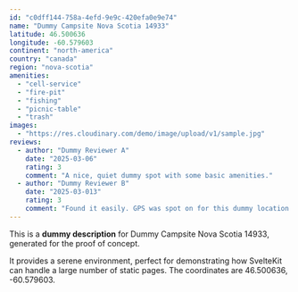 ```yaml
---
id: "c0dff144-758a-4efd-9e9c-420efa0e9e74"
name: "Dummy Campsite Nova Scotia 14933"
latitude: 46.500636
longitude: -60.579603
continent: "north-america"
country: "canada"
region: "nova-scotia"
amenities:
  - "cell-service"
  - "fire-pit"
  - "fishing"
  - "picnic-table"
  - "trash"
images:
  - "https://res.cloudinary.com/demo/image/upload/v1/sample.jpg"
reviews:
  - author: "Dummy Reviewer A"
    date: "2025-03-06"
    rating: 3
    comment: "A nice, quiet dummy spot with some basic amenities."
  - author: "Dummy Reviewer B"
    date: "2025-03-013"
    rating: 3
    comment: "Found it easily. GPS was spot on for this dummy location."
---
```


This is a **dummy description** for Dummy Campsite Nova Scotia 14933, generated for the proof of concept.

It provides a serene environment, perfect for demonstrating how SvelteKit can handle a large number of static pages. The coordinates are 46.500636, -60.579603.
